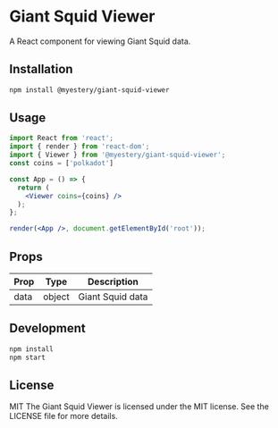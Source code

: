 <!-- simple readme for a react library -->
# Giant Squid Viewer

A React component for viewing Giant Squid data.

## Installation

```bash
npm install @myestery/giant-squid-viewer
```

## Usage

```jsx
import React from 'react';
import { render } from 'react-dom';
import { Viewer } from '@myestery/giant-squid-viewer';
const coins = ['polkadot']

const App = () => {
  return (
    <Viewer coins={coins} />
  );
};

render(<App />, document.getElementById('root'));
```

## Props

| Prop | Type | Description |
| --- | --- | --- |
| data | object | Giant Squid data |

## Development

```bash
npm install
npm start
```

## License

MIT
The Giant Squid Viewer is licensed under the MIT license. See the LICENSE file for more details.

